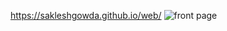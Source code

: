 https://sakleshgowda.github.io/web/
![front page](https://github.com/Sakleshgowda/web/assets/108391545/d5084aea-15df-4c50-a13f-97fdae575db6)
